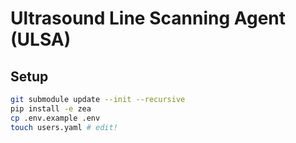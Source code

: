 # Ultrasound Line Scanning Agent (ULSA)

## Setup

```bash
git submodule update --init --recursive
pip install -e zea
cp .env.example .env
touch users.yaml # edit!
```
